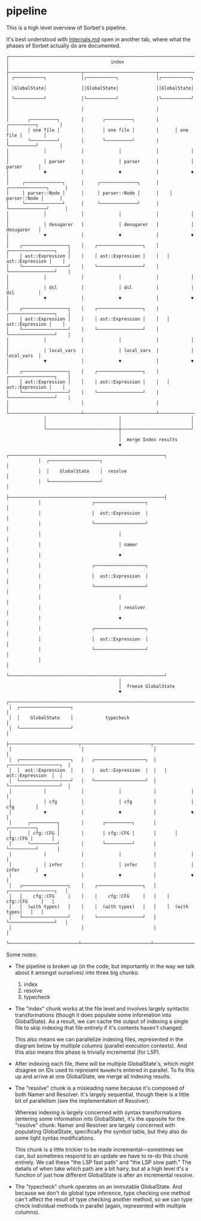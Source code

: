 # pipeline

This is a high level overview of Sorbet's pipeline.

It's best understood with [Internals.md](internals.md) open in another tab,
where what the phases of Sorbet actually do are documented.

```
┌──────────────────────────────────────────────────────────────────────────────────┐
│                                      index                                       │
├───────────────────────────┬───────────────────────────┬──────────────────────────┤
│ ┌───────────┐             │┌───────────┐              │┌───────────┐             │
│ │GlobalState│             ││GlobalState│              ││GlobalState│             │
│ └───────────┘             │└───────────┘              │└───────────┘             │
│                           │                           │                          │
│       ┌──────────┐        │       ┌──────────┐        │      ┌──────────┐        │
│       │ one file │        │       │ one file │        │      │ one file │        │
│       └──────────┘        │       └──────────┘        │      └──────────┘        │
│             │             │             │             │            │             │
│             │ parser      │             │ parser      │            │ parser      │
│             ▼             │             ▼             │            ▼             │
│     ┌──────────────┐      │     ┌──────────────┐      │    ┌──────────────┐      │
│     │ parser::Node │      │     │ parser::Node │      │    │ parser::Node │      │
│     └──────────────┘      │     └──────────────┘      │    └──────────────┘      │
│             │             │             │             │            │             │
│             │ desugarer   │             │ desugarer   │            │ desugarer   │
│             ▼             │             ▼             │            ▼             │
│    ┌─────────────────┐    │    ┌─────────────────┐    │   ┌─────────────────┐    │
│    │ ast::Expression │    │    │ ast::Expression │    │   │ ast::Expression │    │
│    └─────────────────┘    │    └─────────────────┘    │   └─────────────────┘    │
│             │             │             │             │            │             │
│             │ dsl         │             │ dsl         │            │ dsl         │
│             ▼             │             ▼             │            ▼             │
│    ┌─────────────────┐    │    ┌─────────────────┐    │   ┌─────────────────┐    │
│    │ ast::Expression │    │    │ ast::Expression │    │   │ ast::Expression │    │
│    └─────────────────┘    │    └─────────────────┘    │   └─────────────────┘    │
│             │             │             │             │            │             │
│             │ local_vars  │             │ local_vars  │            │ local_vars  │
│             ▼             │             ▼             │            ▼             │
│    ┌─────────────────┐    │    ┌─────────────────┐    │   ┌─────────────────┐    │
│    │ ast::Expression │    │    │ ast::Expression │    │   │ ast::Expression │    │
│    └─────────────────┘    │    └─────────────────┘    │   └─────────────────┘    │
│                           │                           │                          │
└───────────────────────────┴───────────────────────────┴──────────────────────────┘
              │                           │                          │
              │                           │                          │
              └───────────────────────────┼──────────────────────────┘
                                          │
                                          │  merge Index results
                                          ▼
            ┌──────────────────────────────────────────────────────────┐
            │  ┌───────────────────┐                                   │
            │  │    GlobalState    │  resolve                          │
            │  └───────────────────┘                                   │
            ├──────────────────────────────────────────────────────────┤
            │                   ┌───────────────────┐                  │
            │                   │  ast::Expression  │                  │
            │                   └───────────────────┘                  │
            │                             │                            │
            │                             │ namer                      │
            │                             ▼                            │
            │                   ┌───────────────────┐                  │
            │                   │  ast::Expression  │                  │
            │                   └───────────────────┘                  │
            │                             │                            │
            │                             │ resolver                   │
            │                             ▼                            │
            │                   ┌───────────────────┐                  │
            │                   │  ast::Expression  │                  │
            │                   └───────────────────┘                  │
            │                                                          │
            └──────────────────────────────────────────────────────────┘
                                          │
                                          │  freeze GlobalState
                                          ▼
 ┌────────────────────────────────────────────────────────────────────────────────┐
 │  ┌───────────────────┐                                                         │
 │  │    GlobalState    │            typecheck                                    │
 │  └───────────────────┘                                                         │
 ├──────────────────────────┬──────────────────────────┬──────────────────────────┤
 │                          │                          │                          │
 │  ┌───────────────────┐   │   ┌───────────────────┐  │   ┌───────────────────┐  │
 │  │  ast::Expression  │   │   │  ast::Expression  │  │   │  ast::Expression  │  │
 │  └───────────────────┘   │   └───────────────────┘  │   └───────────────────┘  │
 │            │             │             │            │             │            │
 │            │ cfg         │             │ cfg        │             │ cfg        │
 │            ▼             │             ▼            │             ▼            │
 │      ┌──────────┐        │       ┌──────────┐       │       ┌──────────┐       │
 │      │ cfg::CFG │        │       │ cfg::CFG │       │       │ cfg::CFG │       │
 │      └──────────┘        │       └──────────┘       │       └──────────┘       │
 │            │             │             │            │             │            │
 │            │ infer       │             │ infer      │             │ infer      │
 │            ▼             │             ▼            │             ▼            │
 │   ┌─────────────────┐    │    ┌─────────────────┐   │    ┌─────────────────┐   │
 │   │    cfg::CFG     │    │    │    cfg::CFG     │   │    │    cfg::CFG     │   │
 │   │  (with types)   │    │    │  (with types)   │   │    │  (with types)   │   │
 │   └─────────────────┘    │    └─────────────────┘   │    └─────────────────┘   │
 │                          │                          │                          │
 └──────────────────────────┴──────────────────────────┴──────────────────────────┘
```

Some notes:

- The pipeline is broken up (in the code, but importantly in the way we talk
  about it amongst ourselves) into three big chunks:

  1.  index
  2.  resolve
  3.  typecheck

- The "index" chunk works at the file level and involves largely syntactic
  transformations (though it does populate some information into GlobalState).
  As a result, we can cache the output of indexing a single file to skip
  indexing that file entirely if it's contents haven't changed.

  This also means we can parallelize indexing files, represented in the diagram
  below by multiple columns (parallel execution contexts). And this also means
  this phase is trivially incremental (for LSP).

- After indexing each file, there will be multiple GlobalState's, which might
  disagree on IDs used to represent `NameRef`s entered in parallel. To fix this
  up and arrive at one GlobalState, we merge all indexing results.

- The "resolve" chunk is a misleading name because it's composed of both Namer
  and Resolver. It's largely sequential, though there is a little bit of
  parallelism (see the implementation of Resolver).

  Whereas indexing is largely concerned with syntax transformations (entering
  some information into GlobalState), it's the opposite for the "resolve" chunk:
  Namer and Resolver are largely concerned with populating GlobalState,
  specifically the symbol table, but they also do some light syntax
  modifications.

  This chunk is a little trickier to be made incremental—sometimes we can, but
  sometimes respond to an update we have to re-do this chunk entirely. We call
  these "the LSP fast path" and "the LSP slow path." The details of when take
  which path are a bit hairy, but at a high level it's a function of just how
  different GlobalState is after an incremental resolve.

- The "typecheck" chunk operates on an immutable GlobalState. And because we
  don't do global type inference, type checking one method can't affect the
  result of type checking another method, so we can type check individual
  methods in parallel (again, represented with multiple columns).
